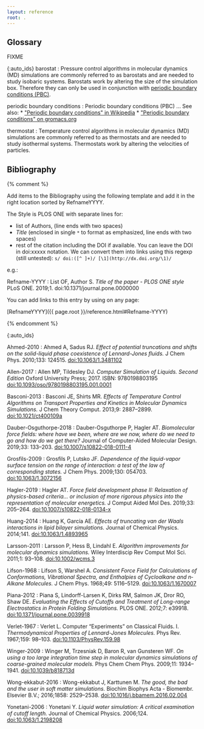 ```yaml
---
layout: reference
root: .
---
```


## Glossary

FIXME

{:auto_ids}
barostat
:   Pressure control algorithms in molecular dynamics (MD) simulations are commonly referred to
    as barostats and are needed to study isobaric systems.  Barostats work by altering the
    size of the simulation box.  Therefore they can only be used in conjunction with
    [periodic boundary conditions (PBC)](#periodic-boundary-conditions).

periodic boundary conditions
:   Periodic boundary conditions (PBC) ...
    See also:
    * ["Periodic boundary conditions" in Wikipedia](https://en.wikipedia.org/wiki/Periodic_boundary_conditions)
    * ["Periodic boundary conditions" on gromacs.org](http://www.gromacs.org/Documentation/Terminology/Periodic_Boundary_Conditions)

thermostat
:   Temperature control algorithms in molecular dynamics (MD) simulations are commonly referred to
    as thermostats and are needed to study isothermal systems.  Thermostats work by altering the
    velocities of particles.


## Bibliography

{% comment %}

Add items to the Bibliography using the following template and add it in the right
location sorted by RefnameYYYY.

The Style is PLOS ONE with separate lines for:
- list of Authors, (line ends with two spaces)
- *Title* (enclosed in single `*` to format as emphasized, line ends with two spaces)
- rest of the citation including the DOI if available.
  You can leave the DOI in doi:xxxxx notation. We can convert them into links using
  this regexp (still untested): `s/ doi:([^ ]+)/ [\1](http://dx.doi.org/\1)/`

e.g.:

Refname-YYYY
:   List OF, Author S.
    *Title of the paper -  PLOS ONE style*
    PLoS ONE. 2019;1. doi:10.1371/journal.pone.0000000

You can add links to this entry by using on any page:

[RefnameYYYY]({{ page.root }}/reference.html#Refname-YYYY)

{% endcomment %}

{:auto_ids}

Ahmed-2010
:   Ahmed A, Sadus RJ.
    *Effect of potential truncations and shifts on the solid-liquid phase coexistence of Lennard-Jones fluids.*
    J Chem Phys. 2010;133: 124515. [doi:10.1063/1.3481102](http://dx.doi.org/doi:10.1063/1.3481102)

Allen-2017
:   Allen MP, Tildesley DJ.
    *Computer Simulation of Liquids. Second Edition*
    Oxford University Press; 2017. ISBN: 9780198803195 [doi:10.1093/oso/9780198803195.001.0001](http://dx.doi.org/10.1093/oso/9780198803195.001.0001)

Basconi-2013
:   Basconi JE, Shirts MR.
    *Effects of Temperature Control Algorithms on Transport Properties and Kinetics in Molecular Dynamics Simulations.*
    J Chem Theory Comput. 2013;9: 2887–2899.  [doi:10.1021/ct400109a](http://dx.doi.org/10.1021/ct400109a)

Dauber-Osguthorpe-2018
:    Dauber-Osguthorpe P, Hagler AT.
     *Biomolecular force fields: where have we been, where are we now, where do we need to go and how do we get there?* Journal of Computer-Aided Molecular Design. 2019;33: 133–203. [doi:10.1007/s10822-018-0111-4](http://dx.doi.org/doi:10.1007/s10822-018-0111-4)

Grosfils-2009
:    Grosfils P, Lutsko JF.
     *Dependence of the liquid-vapor surface tension on the range of interaction: a test of the law of corresponding states.*
     J Chem Phys. 2009;130: 054703. [doi:10.1063/1.3072156](http://dx.doi.org/doi:10.1063/1.3072156)

Hagler-2019
:     Hagler AT.
     *Force field development phase II: Relaxation of physics-based criteria… or inclusion of more rigorous physics into the representation of molecular energetics.* J Comput Aided Mol Des. 2019;33: 205–264. [doi:10.1007/s10822-018-0134-x](http://dx.doi.org/doi:10.1007/s10822-018-0134-x)

Huang-2014
:     Huang K, García AE.
      *Effects of truncating van der Waals interactions in lipid bilayer simulations.*
      Journal of Chemical Physics. 2014;141. [doi:10.1063/1.4893965](http://dx.doi.org/doi:10.1063/1.4893965)

Larsson-2011
:   Larsson P, Hess B, Lindahl E.
    *Algorithm improvements for molecular dynamics simulations.*
    Wiley Interdiscip Rev Comput Mol Sci. 2011;1: 93–108. [doi:10.1002/wcms.3](http://dx.doi.org/doi:10.1002/wcms.3)

Lifson-1968
:    Lifson S, Warshel A.
     *Consistent Force Field for Calculations of Conformations, Vibrational Spectra, and Enthalpies of Cycloalkane and n‐Alkane Molecules.* J Chem Phys. 1968;49: 5116–5129. [doi:10.1063/1.1670007](http://dx.doi.org/doi:10.1063/1.1670007)

Piana-2012
:    Piana S, Lindorff-Larsen K, Dirks RM, Salmon JK, Dror RO, Shaw DE.
    *Evaluating the Effects of Cutoffs and Treatment of Long-range Electrostatics in Protein Folding Simulations.*
    PLOS ONE. 2012;7: e39918. [doi:10.1371/journal.pone.0039918](http://dx.doi.org/doi:10.1371/journal.pone.0039918)

Verlet-1967
:    Verlet L. Computer “Experiments” on Classical Fluids. I.
     *Thermodynamical Properties of Lennard-Jones Molecules.*
     Phys Rev. 1967;159: 98–103. [doi:10.1103/PhysRev.159.98](http://dx.doi.org/doi:10.1103/PhysRev.159.98)

Winger-2009
:     Winger M, Trzesniak D, Baron R, van Gunsteren WF.
     *On using a too large integration time step in molecular dynamics simulations of coarse-grained molecular models.* Phys Chem Chem Phys. 2009;11: 1934–1941. [doi:10.1039/b818713d](http://dx.doi.org/doi:10.1039/b818713d)

Wong-ekkabut-2016
:   Wong-ekkabut J, Karttunen M.
    *The good, the bad and the user in soft matter simulations.*
    Biochim Biophys Acta - Biomembr. Elsevier B.V.; 2016;1858: 2529–2538. [doi:10.1016/j.bbamem.2016.02.004](http://dx.doi.org/10.1016/j.bbamem.2016.02.004)

Yonetani-2006
:    Yonetani Y.
     *Liquid water simulation: A critical examination of cutoff length.* Journal of Chemical Physics. 2006;124. [doi:10.1063/1.2198208](http://dx.doi.org/doi:10.1063/1.2198208)
